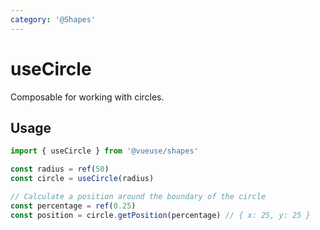 ```yaml
---
category: '@Shapes'
---
```


# useCircle

Composable for working with circles.

## Usage

```ts
import { useCircle } from '@vueuse/shapes'

const radius = ref(50)
const circle = useCircle(radius)

// Calculate a position around the boundary of the circle
const percentage = ref(0.25)
const position = circle.getPosition(percentage) // { x: 25, y: 25 }
```
